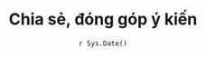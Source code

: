 ---
title: "Chia sẻ, đóng góp ý kiến"
date: "`r Sys.Date()`"
weight: 7
chapter: false
pre: " <b> 7. </b> "
---